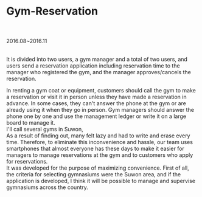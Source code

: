 # Gym-Reservation<br><br>
2016.08~2016.11 <br><br>

It is divided into two users, a gym manager and a total of two users, and users send a reservation application including reservation time to the manager who registered the gym, and the manager approves/cancels the reservation.


In renting a gym coat or equipment, customers should call the gym to make a reservation or visit it in person unless they have made a reservation in advance. In some cases, they can't answer the phone at the gym or are already using it when they go in person. Gym managers should answer the phone one by one and use the management ledger or write it on a large board to manage it.<br>
I'll call several gyms in Suwon,<br>
As a result of finding out, many felt lazy and had to write and erase every time. Therefore, to eliminate this inconvenience and hassle, our team uses smartphones that almost everyone has these days to make it easier for managers to manage reservations at the gym and to customers who apply for reservations.<br>
It was developed for the purpose of maximizing convenience. First of all, the criteria for selecting gymnasiums were the Suwon area, and if the application is developed, I think it will be possible to manage and supervise gymnasiums across the country.
